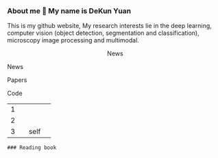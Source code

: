 ### About me 👋 My name is DeKun Yuan
<div background-color='#666666'> 
  <p font='36px'>
  This is my github website, My research interests lie in the deep learning, computer vision (object detection, segmentation and classification), microscopy image processing and multimodal.
 <p>
   <div align="center">News</div>
</div>

<p>News<p>
<p>Papers<p>
<p>Code<p>
<table>
  <tr>
    <td>
      1
    <td>
  <tr>
  <tr>
    <td>
      2
    <td>
  <tr>
  <tr>
    <td>
      3
    <td>
    <td>
      self
    <td>
  <tr>
  <table>

    ### Reading book
<!--
**sdydk/sdydk** is a ✨ _special_ ✨ repository because its `README.md` (this file) appears on your GitHub profile.

Here are some ideas to get you started:

- 🔭 I’m currently working on ...
- 🌱 I’m currently learning ...
- 👯 I’m looking to collaborate on ...
- 🤔 I’m looking for help with ...
- 💬 Ask me about ...
- 📫 How to reach me: ...
- 😄 Pronouns: ...
- ⚡ Fun fact: ...
-->

